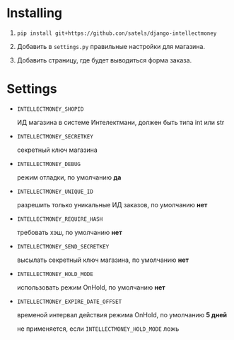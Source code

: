 Installing
==========

1. ```pip install git+https://github.con/satels/django-intellectmoney```

2. Добавить в `settings.py` правильные настройки для магазина.

3. Добавить страницу, где будет выводиться форма заказа.

Settings
========

*  `INTELLECTMONEY_SHOPID`

   ИД магазина в системе Интелектмани, должен быть типа int или str

*  `INTELLECTMONEY_SECRETKEY`

   секретный ключ магазина

*  `INTELLECTMONEY_DEBUG`

   режим отладки, по умолчанию **да**

*  `INTELLECTMONEY_UNIQUE_ID`

   разрешить только уникальные ИД заказов, по умолчанию **нет**

*  `INTELLECTMONEY_REQUIRE_HASH`

   требовать хэш, по умолчанию **нет**

*  `INTELLECTMONEY_SEND_SECRETKEY`

   высылать секретный ключ магазина, по умолчанию **нет**

*  `INTELLECTMONEY_HOLD_MODE`

   использовать режим OnHold, по умолчанию **нет**

*  `INTELLECTMONEY_EXPIRE_DATE_OFFSET`

   временой интервал действия режима OnHold, по умолчанию **5 дней**

   не применяется, если `INTELLECTMONEY_HOLD_MODE` ложь
